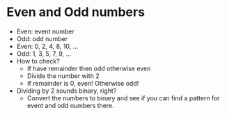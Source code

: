 # Even and Odd numbers

- Even: event number
- Odd: odd number
- Even: 0, 2, 4, 8, 10, ...
- Odd: 1, 3, 5, 7, 9, ...
- How to check?
  - If have remainder then odd otherwise even
  - Divide the number with 2
  - If remainder is 0, even! Otherwise odd!
- Dividing by 2 sounds binary, right?
  - Convert the numbers to binary and see if you can find a pattern for event and odd numbers there.

